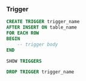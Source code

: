 ### Trigger

```sql
CREATE TRIGGER trigger_name
AFTER INSERT ON table_name
FOR EACH ROW
BEGIN
    -- trigger body
END
```
```sql
SHOW TRIGGERS
```
```sql  
DROP TRIGGER trigger_name
```